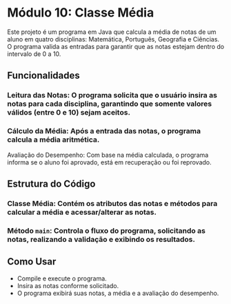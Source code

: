# Módulo 10: Classe Média

Este projeto é um programa em Java que calcula a média de notas de um aluno em quatro disciplinas: Matemática, Português, Geografia e Ciências. O programa valida as entradas para garantir que as notas estejam dentro do intervalo de 0 a 10.

## Funcionalidades
### Leitura das Notas: O programa solicita que o usuário insira as notas para cada disciplina, garantindo que somente valores válidos (entre 0 e 10) sejam aceitos.
### Cálculo da Média: Após a entrada das notas, o programa calcula a média aritmética.
Avaliação do Desempenho: Com base na média calculada, o programa informa se o aluno foi aprovado, está em recuperação ou foi reprovado.

## Estrutura do Código
### Classe Média: Contém os atributos das notas e métodos para calcular a média e acessar/alterar as notas.
### Método `main`: Controla o fluxo do programa, solicitando as notas, realizando a validação e exibindo os resultados.

## Como Usar
- Compile e execute o programa.
- Insira as notas conforme solicitado.
- O programa exibirá suas notas, a média e a avaliação do desempenho.
